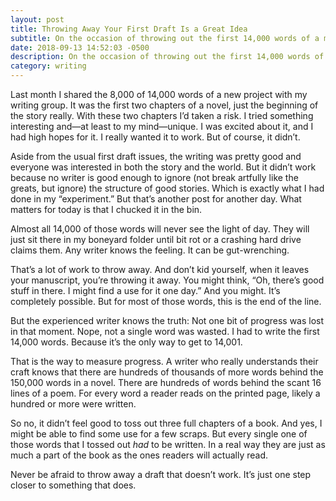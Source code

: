 ```yaml
---
layout: post
title: Throwing Away Your First Draft Is a Great Idea
subtitle: On the occasion of throwing out the first 14,000 words of a manuscript
date: 2018-09-13 14:52:03 -0500
description: On the occasion of throwing out the first 14,000 words of a manuscript
category: writing
---
```


Last month I shared the 8,000 of 14,000 words of a new project with my writing group. It was the first two chapters of a novel, just the beginning of the story really. With these two chapters I’d taken a risk. I tried something interesting and—at least to my mind—unique. I was excited about it, and I had high hopes for it. I really wanted it to work. But of course, it didn’t.

Aside from the usual first draft issues, the writing was pretty good and everyone was interested in both the story and the world. But it didn’t work because no writer is good enough to ignore (not break artfully like the greats, but ignore) the structure of good stories. Which is exactly what I had done in my “experiment.” But that’s another post for another day. What matters for today is that I chucked it in the bin.

Almost all 14,000 of those words will never see the light of day. They will just sit there in my boneyard folder until bit rot or a crashing hard drive claims them. Any writer knows the feeling. It can be gut-wrenching. 

That’s a lot of work to throw away. And don’t kid yourself, when it leaves your manuscript, you’re throwing it away. You might think, “Oh, there’s good stuff in there. I might find a use for it one day.” And you might. It’s completely possible. But for most of those words, this is the end of the line.

But the experienced writer knows the truth: Not one bit of progress was lost in that moment. Nope, not a single word was wasted. I had to write the first 14,000 words. Because it’s the only way to get to 14,001.

That is the way to measure progress. A writer who really understands their craft knows that there are hundreds of thousands of more words behind the 150,000 words in a novel. There are hundreds of words behind the scant 16 lines of a poem. For every word a reader reads on the printed page, likely a hundred or more were written.

So no, it didn’t feel good to toss out three full chapters of a book. And yes, I might be able to find some use for a few scraps. But every single one of those words that I tossed out *had* to be written. In a real way they are just as much a part of the book as the ones readers will actually read.

Never be afraid to throw away a draft that doesn’t work. It’s just one step closer to something that does.